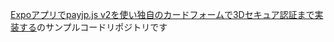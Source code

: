[Expoアプリでpayjp.js v2を使い独自のカードフォームで3Dセキュア認証まで実装する](https://qiita.com/laiso/items/df03d55ac3528fc3987e)のサンプルコードリポジトリです
